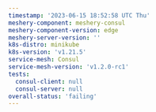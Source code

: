 ```yaml
---
timestamp: '2023-06-15 18:52:58 UTC Thu'
meshery-component: meshery-consul
meshery-component-version: edge
meshery-server-version: ''
k8s-distro: minikube
k8s-version: 'v1.21.5'
service-mesh: Consul
service-mesh-version: 'v1.2.0-rc1'
tests:
  consul-client: null
  consul-server: null
overall-status: 'failing'
---
```

